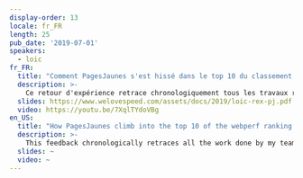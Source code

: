 ```yaml
---
display-order: 13
locale: fr_FR
length: 25
pub_date: '2019-07-01'
speakers:
  - loic
fr_FR:
  title: "Comment PagesJaunes s'est hissé dans le top 10 du classement webperf"
  description: >-
    Ce retour d'expérience retrace chronologiquement tous les travaux réalisés par mon équipe depuis 1 an pour améliorer la webperf sur www.pagesjaunes.fr. Je passe en revue tout ce que l'on a mis en place, les gains obtenus mais les échecs également.
  slides: https://www.welovespeed.com/assets/docs/2019/loic-rex-pj.pdf
  video: https://youtu.be/7XqlTYdoVBg
en_US:
  title: "How PagesJaunes climb into the top 10 of the webperf ranking in France"
  description: >-
    This feedback chronologically retraces all the work done by my team over the past year to improve the webperf on www.pagesjaunes.fr. I will review everything that has been implemented, the achievements but also the failures.
  slides: ~
  video: ~
---
```

